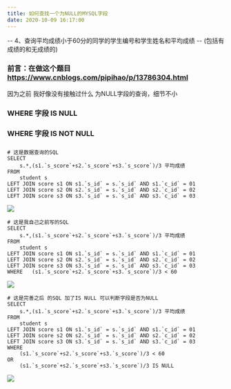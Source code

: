 ```yaml
---
title: 如何查找一个为NULL的MYSQL字段
date: 2020-10-09 16:17:00
---
```


 -- 4、查询平均成绩小于60分的同学的学生编号和学生姓名和平均成绩        -- (包括有成绩的和无成绩的) 
### 前言：在做这个题目 https://www.cnblogs.com/pipihao/p/13786304.html
因为之前 我好像没有接触过什么 为NULL字段的查询，细节不小
### WHERE 字段 IS NULL 
### WHERE 字段 IS NOT NULL
##### 
```
# 这是数据查询的SQL
SELECT 
	s.*,(s1.`s_score`+s2.`s_score`+s3.`s_score`)/3 平均成绩
FROM 
	student s
LEFT JOIN score s1 ON s1.`s_id` = s.`s_id` AND s1.`c_id` = 01
LEFT JOIN score s2 ON s2.`s_id` = s.`s_id` AND s2.`c_id` = 02 
LEFT JOIN score s3 ON s3.`s_id` = s.`s_id` AND s3.`c_id` = 03
```
![](https://img2020.cnblogs.com/blog/2146100/202010/2146100-20201009161204920-372015533.png)

```
# 这是我自己之前写的SQL 
SELECT 
	s.*,(s1.`s_score`+s2.`s_score`+s3.`s_score`)/3 平均成绩
FROM 
	student s
LEFT JOIN score s1 ON s1.`s_id` = s.`s_id` AND s1.`c_id` = 01
LEFT JOIN score s2 ON s2.`s_id` = s.`s_id` AND s2.`c_id` = 02 
LEFT JOIN score s3 ON s3.`s_id` = s.`s_id` AND s3.`c_id` = 03
WHERE   (s1.`s_score`+s2.`s_score`+s3.`s_score`)/3 < 60 
```
![](https://img2020.cnblogs.com/blog/2146100/202010/2146100-20201009161402591-1478256604.png)

```
# 这是完善之后 的SQL 加了IS NULL 可以判断字段是否为NULL
SELECT 
	s.*,(s1.`s_score`+s2.`s_score`+s3.`s_score`)/3 平均成绩
FROM 
	student s
LEFT JOIN score s1 ON s1.`s_id` = s.`s_id` AND s1.`c_id` = 01
LEFT JOIN score s2 ON s2.`s_id` = s.`s_id` AND s2.`c_id` = 02 
LEFT JOIN score s3 ON s3.`s_id` = s.`s_id` AND s3.`c_id` = 03
WHERE   
	(s1.`s_score`+s2.`s_score`+s3.`s_score`)/3 < 60 
OR 
	(s1.`s_score`+s2.`s_score`+s3.`s_score`)/3 IS NULL
```
![](https://img2020.cnblogs.com/blog/2146100/202010/2146100-20201009161536745-779223655.png)
